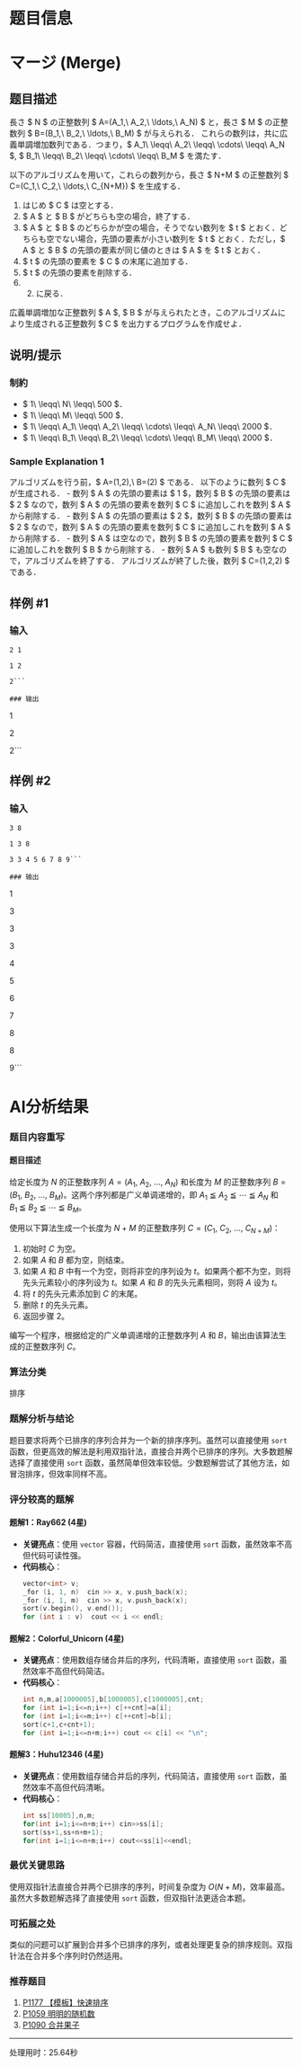 # 题目信息

# マージ (Merge)

## 题目描述

[problemUrl]: https://atcoder.jp/contests/joi2020yo1a/tasks/joi2020_yo1a_c

長さ $ N $ の正整数列 $ A=(A_1,\ A_2,\ \ldots,\ A_N) $ と，長さ $ M $ の正整数列 $ B=(B_1,\ B_2,\ \ldots,\ B_M) $ が与えられる． これらの数列は，共に広義単調増加数列である．つまり，$ A_1\ \leqq\ A_2\ \leqq\ \cdots\ \leqq\ A_N $, $ B_1\ \leqq\ B_2\ \leqq\ \cdots\ \leqq\ B_M $ を満たす．

以下のアルゴリズムを用いて，これらの数列から，長さ $ N+M $ の正整数列 $ C=(C_1,\ C_2,\ \ldots,\ C_{N+M}) $ を生成する．

1. はじめ $ C $ は空とする．
2. $ A $ と $ B $ がどちらも空の場合，終了する．
3. $ A $ と $ B $ のどちらかが空の場合，そうでない数列を $ t $ とおく．どちらも空でない場合，先頭の要素が小さい数列を $ t $ とおく．ただし，$ A $ と $ B $ の先頭の要素が同じ値のときは $ A $ を $ t $ とおく．
4. $ t $ の先頭の要素を $ C $ の末尾に追加する．
5. $ t $ の先頭の要素を削除する．
6. 2. に戻る．

広義単調増加な正整数列 $ A $, $ B $ が与えられたとき，このアルゴリズムにより生成される正整数列 $ C $ を出力するプログラムを作成せよ．

## 说明/提示

### 制約

- $ 1\ \leqq\ N\ \leqq\ 500 $．
- $ 1\ \leqq\ M\ \leqq\ 500 $．
- $ 1\ \leqq\ A_1\ \leqq\ A_2\ \leqq\ \cdots\ \leqq\ A_N\ \leqq\ 2000 $．
- $ 1\ \leqq\ B_1\ \leqq\ B_2\ \leqq\ \cdots\ \leqq\ B_M\ \leqq\ 2000 $．

### Sample Explanation 1

アルゴリズムを行う前，$ A=(1,2),\ B=(2) $ である． 以下のように数列 $ C $ が生成される． - 数列 $ A $ の先頭の要素は $ 1 $，数列 $ B $ の先頭の要素は $ 2 $ なので，数列 $ A $ の先頭の要素を数列 $ C $ に追加しこれを数列 $ A $ から削除する． - 数列 $ A $ の先頭の要素は $ 2 $，数列 $ B $ の先頭の要素は $ 2 $ なので，数列 $ A $ の先頭の要素を数列 $ C $ に追加しこれを数列 $ A $ から削除する． - 数列 $ A $ は空なので，数列 $ B $ の先頭の要素を数列 $ C $ に追加しこれを数列 $ B $ から削除する． - 数列 $ A $ も数列 $ B $ も空なので，アルゴリズムを終了する． アルゴリズムが終了した後，数列 $ C=(1,2,2) $ である．

## 样例 #1

### 输入

```
2 1

1 2

2```

### 输出

```
1

2

2```

## 样例 #2

### 输入

```
3 8

1 3 8

3 3 4 5 6 7 8 9```

### 输出

```
1

3

3

3

4

5

6

7

8

8

9```

# AI分析结果

### 题目内容重写

#### 题目描述

给定长度为 $N$ 的正整数序列 $A=(A_1,\ A_2,\ \ldots,\ A_N)$ 和长度为 $M$ 的正整数序列 $B=(B_1,\ B_2,\ \ldots,\ B_M)$。这两个序列都是广义单调递增的，即 $A_1\ \leqq\ A_2\ \leqq\ \cdots\ \leqq\ A_N$ 和 $B_1\ \leqq\ B_2\ \leqq\ \cdots\ \leqq\ B_M$。

使用以下算法生成一个长度为 $N+M$ 的正整数序列 $C=(C_1,\ C_2,\ \ldots,\ C_{N+M})$：

1. 初始时 $C$ 为空。
2. 如果 $A$ 和 $B$ 都为空，则结束。
3. 如果 $A$ 和 $B$ 中有一个为空，则将非空的序列设为 $t$。如果两个都不为空，则将先头元素较小的序列设为 $t$。如果 $A$ 和 $B$ 的先头元素相同，则将 $A$ 设为 $t$。
4. 将 $t$ 的先头元素添加到 $C$ 的末尾。
5. 删除 $t$ 的先头元素。
6. 返回步骤 2。

编写一个程序，根据给定的广义单调递增的正整数序列 $A$ 和 $B$，输出由该算法生成的正整数序列 $C$。

### 算法分类
排序

### 题解分析与结论

题目要求将两个已排序的序列合并为一个新的排序序列。虽然可以直接使用 `sort` 函数，但更高效的解法是利用双指针法，直接合并两个已排序的序列。大多数题解选择了直接使用 `sort` 函数，虽然简单但效率较低。少数题解尝试了其他方法，如冒泡排序，但效率同样不高。

### 评分较高的题解

#### 题解1：Ray662 (4星)
- **关键亮点**：使用 `vector` 容器，代码简洁，直接使用 `sort` 函数，虽然效率不高但代码可读性强。
- **代码核心**：
  ```cpp
  vector<int> v;
  _for (i, 1, n)  cin >> x, v.push_back(x);
  _for (i, 1, m)  cin >> x, v.push_back(x);
  sort(v.begin(), v.end());
  for (int i : v)  cout << i << endl;
  ```

#### 题解2：Colorful_Unicorn (4星)
- **关键亮点**：使用数组存储合并后的序列，代码清晰，直接使用 `sort` 函数，虽然效率不高但代码简洁。
- **代码核心**：
  ```cpp
  int n,m,a[1000005],b[1000005],c[1000005],cnt;
  for (int i=1;i<=n;i++) c[++cnt]=a[i];
  for (int i=1;i<=m;i++) c[++cnt]=b[i];
  sort(c+1,c+cnt+1);
  for (int i=1;i<=n+m;i++) cout << c[i] << "\n";
  ```

#### 题解3：Huhu12346 (4星)
- **关键亮点**：使用数组存储合并后的序列，代码简洁，直接使用 `sort` 函数，虽然效率不高但代码清晰。
- **代码核心**：
  ```cpp
  int ss[10005],n,m;
  for(int i=1;i<=n+m;i++) cin>>ss[i];
  sort(ss+1,ss+n+m+1);
  for(int i=1;i<=n+m;i++) cout<<ss[i]<<endl;
  ```

### 最优关键思路
使用双指针法直接合并两个已排序的序列，时间复杂度为 $O(N+M)$，效率最高。虽然大多数题解选择了直接使用 `sort` 函数，但双指针法更适合本题。

### 可拓展之处
类似的问题可以扩展到合并多个已排序的序列，或者处理更复杂的排序规则。双指针法在合并多个序列时仍然适用。

### 推荐题目
1. [P1177 【模板】快速排序](https://www.luogu.com.cn/problem/P1177)
2. [P1059 明明的随机数](https://www.luogu.com.cn/problem/P1059)
3. [P1090 合并果子](https://www.luogu.com.cn/problem/P1090)

---
处理用时：25.64秒